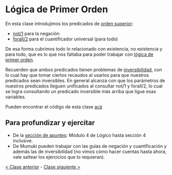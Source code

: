 # Lógica de Primer Orden

En esta clase introdujimos los predicados de [orden superior](http://wiki.uqbar.org/wiki/articles/orden-superior.html):
 - [not/1](http://wiki.uqbar.org/wiki/articles/paradigma-logico---negacion.html) para la negación
 - [forall/2](http://wiki.uqbar.org/wiki/articles/paradigma-logico---el-forall.html) para el cuantificador universal (para todo)

De esa forma cubrimos todo lo relacionado con existencia, no existencia y para todo, que es lo que nos faltaba para poder trabajar con [lógica de primer orden](http://wiki.uqbar.org/wiki/articles/paradigma-logico---existe-vs-para-todo.html).

Recuerden que ambos predicados tienen problemas de [inversibilidad](http://wiki.uqbar.org/wiki/articles/paradigma-logico---inversibilidad.html), con lo cual hay que tomar ciertos recaudos al usarlos para que nuestros predicados sean inversibles. En general alcanza con que los parámetros de nuestros predicados lleguen unificados al consultar not/1 y forall/2, lo cual se logra consultando un predicado inversible más arriba que ligue esas variables.

Pueden encontrar el código de esta clase [acá](https://github.com/pdep-mit/ejemplos-de-clase-prolog/blob/master/clase2.pl)

## Para profundizar y ejercitar

- De la [sección de apuntes](http://www.pdep.com.ar/material/apuntes): Módulo 4 de Lógico hasta sección 4 inclusive.
- De Mumuki pueden trabajar con las guías de negación y cuantificación y además las de inversibilidad (no vimos cómo hacer cuentas hasta ahora, vale saltear los ejercicios que lo requieran).

[< Clase anterior](https://github.com/pdep-mit/bitacora-de-clase/blob/master/clase-11.md) - [Clase siguiente >](https://github.com/pdep-mit/bitacora-de-clase/blob/master/clase-13.md)
